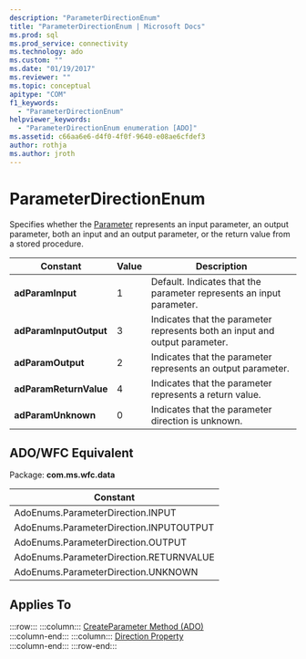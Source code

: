 ```yaml
---
description: "ParameterDirectionEnum"
title: "ParameterDirectionEnum | Microsoft Docs"
ms.prod: sql
ms.prod_service: connectivity
ms.technology: ado
ms.custom: ""
ms.date: "01/19/2017"
ms.reviewer: ""
ms.topic: conceptual
apitype: "COM"
f1_keywords: 
  - "ParameterDirectionEnum"
helpviewer_keywords: 
  - "ParameterDirectionEnum enumeration [ADO]"
ms.assetid: c66aa6e6-d4f0-4f0f-9640-e08ae6cfdef3
author: rothja
ms.author: jroth
---
```

# ParameterDirectionEnum
Specifies whether the [Parameter](./parameter-object.md) represents an input parameter, an output parameter, both an input and an output parameter, or the return value from a stored procedure.  
  
|Constant|Value|Description|  
|--------------|-----------|-----------------|  
|**adParamInput**|1|Default. Indicates that the parameter represents an input parameter.|  
|**adParamInputOutput**|3|Indicates that the parameter represents both an input and output parameter.|  
|**adParamOutput**|2|Indicates that the parameter represents an output parameter.|  
|**adParamReturnValue**|4|Indicates that the parameter represents a return value.|  
|**adParamUnknown**|0|Indicates that the parameter direction is unknown.|  
  
## ADO/WFC Equivalent  
 Package: **com.ms.wfc.data**  
  
|Constant|  
|--------------|  
|AdoEnums.ParameterDirection.INPUT|  
|AdoEnums.ParameterDirection.INPUTOUTPUT|  
|AdoEnums.ParameterDirection.OUTPUT|  
|AdoEnums.ParameterDirection.RETURNVALUE|  
|AdoEnums.ParameterDirection.UNKNOWN|  
  
## Applies To  

:::row:::
    :::column:::
        [CreateParameter Method (ADO)](./createparameter-method-ado.md)  
    :::column-end:::
    :::column:::
        [Direction Property](./direction-property.md)  
    :::column-end:::
:::row-end:::